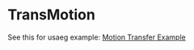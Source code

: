 # TransMotion

See this for usaeg example: [Motion Transfer Example](https://gaxler.github.io/transmotion/book/demo.html)

